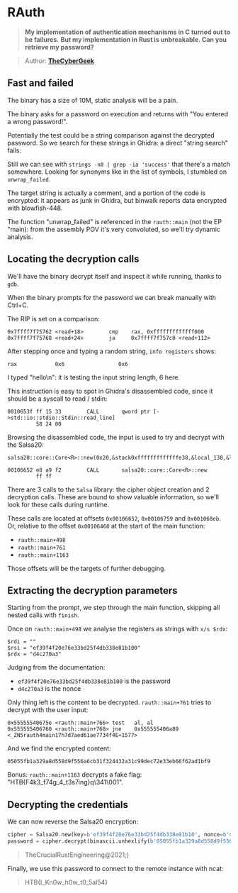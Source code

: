 # RAuth

> **My implementation of authentication mechanisms in C turned out to be failures.**
> **But my implementation in Rust is unbreakable. Can you retrieve my password?**

> Author: **[TheCyberGeek][author-profile-link]**

## Fast and failed

The binary has a size of 10M, static analysis will be a pain.

The binary asks for a password on execution and returns with "You entered a
wrong password!".

Potentially the test could be a string comparison against the decrypted password.
So we search for these strings in Ghidra: a direct "string search" fails.

Still we can see with `strings -n8 | grep -ia 'success'` that there's a match
somewhere. Looking for synonyms like in the list of symbols, I stumbled on
`unwrap_failed`.

The target string is actually a comment, and a portion of the code is encrypted:
it appears as junk in Ghidra, but binwalk reports data encrypted with blowfish-448.

The function "unwrap_failed" is referenced in the `rauth::main` (not the EP "main):
from the assembly POV it's very convoluted, so we'll try dynamic analysis.

## Locating the decryption calls

We'll have the binary decrypt itself and inspect it while running, thanks to `gdb`.

When the binary prompts for the password we can break manually with Ctrl+C.

The RIP is set on a comparison:

```
0x7ffff7f75762 <read+18>        cmp    rax, 0xfffffffffffff000
0x7ffff7f75768 <read+24>        ja     0x7ffff7f757c0 <read+112>
```

After stepping once and typing a random string, `info registers` shows:

```
rax            0x6                 0x6
```

I typed "hello\n": it is testing the input string length, 6 here.

This instruction is easy to spot in Ghidra's disassembled code, since it should
be a syscall to read / stdin:

```
0010653f ff 15 33        CALL       qword ptr [->std::io::stdio::Stdin::read_line]
         58 24 00
```

Browsing the disassembled code, the input is used to try and decrypt with the Salsa20:

```
salsa20::core::Core<R>::new(0x20,&stack0xfffffffffffffe38,&local_138,&local_108);
```

```
00106652 e8 a9 f2        CALL       salsa20::core::Core<R>::new
         ff ff
```

There are 3 calls to the `Salsa` library: the cipher object creation and 2
decryption calls. These are bound to show valuable information, so we'll look
for these calls during runtime.

These calls are located at offsets `0x00106652`, `0x00106759` and `0x001068eb`.
Or, relative to the offset `0x00106460` at the start of the main function:

- `rauth::main+498`
- `rauth::main+761`
- `rauth::main+1163`

Those offsets will be the targets of further debugging.

## Extracting the decryption parameters

Starting from the prompt, we step through the main function, skipping all nested
calls with `finish`.

Once on `rauth::main+498` we analyse the registers as strings with `x/s $rdx`:

```
$rdi = ""
$rsi = "ef39f4f20e76e33bd25f4db338e81b100"
$rdx = "d4c270a3"
```

Judging from the documentation:

- `ef39f4f20e76e33bd25f4db338e81b100` is the password
- `d4c270a3` is the nonce

Only thing left is the content to be decrypted. `rauth::main+761` tries to
decrypt with the user input:

```
0x55555540675e <rauth::main+766> test   al, al
0x555555406760 <rauth::main+768> jne    0x555555406a89 <_ZN5rauth4main17h7d7aed61ae7734f4E+1577>
```

And we find the encrypted content:

```
05055fb1a329a8d558d9f556a6cb31f324432a31c99dec72e33eb66f62ad1bf9
```

Bonus: `rauth::main+1163` decrypts a fake flag: "HTB{F4k3_f74g_4_t3s7ing}q\341\001".

## Decrypting the credentials

We can now reverse the Salsa20 encryption:

```python
cipher = Salsa20.new(key=b'ef39f4f20e76e33bd25f4db338e81b10', nonce=b'd4c270a3')
password = cipher.decrypt(binascii.unhexlify(b'05055fb1a329a8d558d9f556a6cb31f324432a31c99dec72e33eb66f62ad1bf9'))
```

> TheCrucialRustEngineering@2021;)

Finally, we use this password to connect to the remote instance with ncat:

> HTB{I_Kn0w_h0w_t0_5al54}

[author-profile-link]: https://app.hackthebox.eu/users/114053
